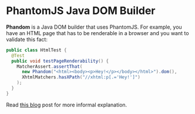 # PhantomJS Java DOM Builder

**Phandom** is a Java DOM builder that uses PhantomJS. For example,
you have an HTML page that has to be renderable in a browser and you
want to validate this fact:

```java
public class HtmlTest {
  @Test
  public void testPageRenderability() {
    MatcherAssert.assertThat(
      new Phandom("<html><body><p>Hey!</p></body></html>").dom(),
      XhtmlMatchers.hasXPath("//xhtml:p[.='Hey!']")
    );
  }
}
```

Read [this blog](http://www.yegor256.com/2014/04/06/phandom.html)
post for more informal explanation.
